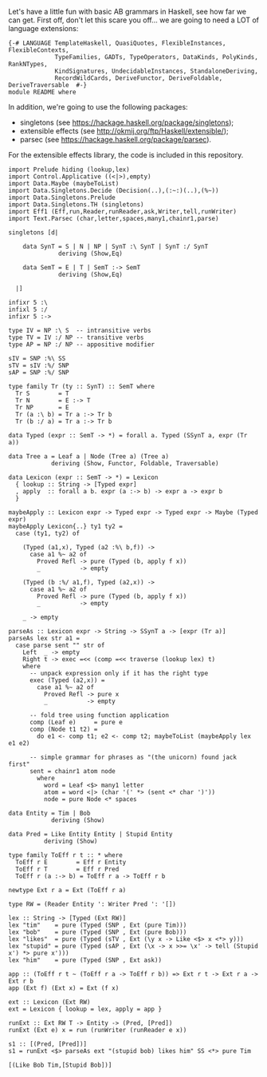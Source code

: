 Let's have a little fun with basic AB grammars in Haskell, see how
far we can get. First off, don't let this scare you off... we are
going to need a LOT of language extensions:

~~~ {.haskell}
{-# LANGUAGE TemplateHaskell, QuasiQuotes, FlexibleInstances, FlexibleContexts,
             TypeFamilies, GADTs, TypeOperators, DataKinds, PolyKinds, RankNTypes,
             KindSignatures, UndecidableInstances, StandaloneDeriving,
             RecordWildCards, DeriveFunctor, DeriveFoldable, DeriveTraversable  #-}
module README where
~~~

In addition, we're going to use the following packages:

  - singletons (see <https://hackage.haskell.org/package/singletons>);
  - extensible effects (see <http://okmij.org/ftp/Haskell/extensible/>);
  - parsec (see <https://hackage.haskell.org/package/parsec>).

For the extensible effects library, the code is included in this repository.

~~~ {.haskell}
import Prelude hiding (lookup,lex)
import Control.Applicative ((<|>),empty)
import Data.Maybe (maybeToList)
import Data.Singletons.Decide (Decision(..),(:~:)(..),(%~))
import Data.Singletons.Prelude
import Data.Singletons.TH (singletons)
import Eff1 (Eff,run,Reader,runReader,ask,Writer,tell,runWriter)
import Text.Parsec (char,letter,spaces,many1,chainr1,parse)
~~~


~~~ {.haskell}
singletons [d|

    data SynT = S | N | NP | SynT :\ SynT | SynT :/ SynT
              deriving (Show,Eq)

    data SemT = E | T | SemT :-> SemT
              deriving (Show,Eq)

  |]
~~~


~~~ {.haskell}
infixr 5 :\
infixl 5 :/
infixr 5 :->
~~~


~~~ {.haskell}
type IV = NP :\ S  -- intransitive verbs
type TV = IV :/ NP -- transitive verbs
type AP = NP :/ NP -- appositive modifier

sIV = SNP :%\ SS
sTV = sIV :%/ SNP
sAP = SNP :%/ SNP
~~~


~~~ {.haskell}
type family Tr (ty :: SynT) :: SemT where
  Tr S        = T
  Tr N        = E :-> T
  Tr NP       = E
  Tr (a :\ b) = Tr a :-> Tr b
  Tr (b :/ a) = Tr a :-> Tr b
~~~


~~~ {.haskell}
data Typed (expr :: SemT -> *) = forall a. Typed (SSynT a, expr (Tr a))
~~~


~~~ {.haskell}
data Tree a = Leaf a | Node (Tree a) (Tree a)
            deriving (Show, Functor, Foldable, Traversable)
~~~


~~~ {.haskell}
data Lexicon (expr :: SemT -> *) = Lexicon
  { lookup :: String -> [Typed expr]
  , apply  :: forall a b. expr (a :-> b) -> expr a -> expr b
  }
~~~


~~~ {.haskell}
maybeApply :: Lexicon expr -> Typed expr -> Typed expr -> Maybe (Typed expr)
maybeApply Lexicon{..} ty1 ty2 =
  case (ty1, ty2) of

    (Typed (a1,x), Typed (a2 :%\ b,f)) ->
      case a1 %~ a2 of
        Proved Refl -> pure (Typed (b, apply f x))
        _           -> empty

    (Typed (b :%/ a1,f), Typed (a2,x)) ->
      case a1 %~ a2 of
        Proved Refl -> pure (Typed (b, apply f x))
        _           -> empty

    _ -> empty
~~~


~~~ {.haskell}
parseAs :: Lexicon expr -> String -> SSynT a -> [expr (Tr a)]
parseAs lex str a1 =
  case parse sent "" str of
    Left  _ -> empty
    Right t -> exec =<< (comp =<< traverse (lookup lex) t)
    where
      -- unpack expression only if it has the right type
      exec (Typed (a2,x)) =
        case a1 %~ a2 of
          Proved Refl -> pure x
          _           -> empty

      -- fold tree using function application
      comp (Leaf e)     = pure e
      comp (Node t1 t2) =
        do e1 <- comp t1; e2 <- comp t2; maybeToList (maybeApply lex e1 e2)

      -- simple grammar for phrases as "(the unicorn) found jack first"
      sent = chainr1 atom node
        where
          word = Leaf <$> many1 letter
          atom = word <|> (char '(' *> (sent <* char ')'))
          node = pure Node <* spaces
~~~

~~~ {.haskell}
data Entity = Tim | Bob
            deriving (Show)

data Pred = Like Entity Entity | Stupid Entity
          deriving (Show)
~~~

~~~ {.haskell}
type family ToEff r t :: * where
  ToEff r E        = Eff r Entity
  ToEff r T        = Eff r Pred
  ToEff r (a :-> b) = ToEff r a -> ToEff r b
~~~

~~~ {.haskell}
newtype Ext r a = Ext (ToEff r a)
~~~

~~~ {.haskell}
type RW = (Reader Entity ': Writer Pred ': '[])
~~~

~~~ {.haskell}
lex :: String -> [Typed (Ext RW)]
lex "tim"    = pure (Typed (SNP , Ext (pure Tim)))
lex "bob"    = pure (Typed (SNP , Ext (pure Bob)))
lex "likes"  = pure (Typed (sTV , Ext (\y x -> Like <$> x <*> y)))
lex "stupid" = pure (Typed (sAP , Ext (\x -> x >>= \x' -> tell (Stupid x') *> pure x')))
lex "him"    = pure (Typed (SNP , Ext ask))
~~~

~~~ {.haskell}
app :: (ToEff r t ~ (ToEff r a -> ToEff r b)) => Ext r t -> Ext r a -> Ext r b
app (Ext f) (Ext x) = Ext (f x)
~~~

~~~ {.haskell}
ext :: Lexicon (Ext RW)
ext = Lexicon { lookup = lex, apply = app }
~~~

~~~ {.haskell}
runExt :: Ext RW T -> Entity -> (Pred, [Pred])
runExt (Ext e) x = run (runWriter (runReader e x))
~~~

~~~ {.haskell}
s1 :: [(Pred, [Pred])]
s1 = runExt <$> parseAs ext "(stupid bob) likes him" SS <*> pure Tim
~~~

`[(Like Bob Tim,[Stupid Bob])]`
